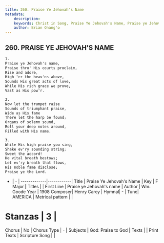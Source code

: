 ```yaml
---
title: 260. Praise Ye Jehovah's Name
metadata:
    description: 
    keywords: Christ in Song, Praise Ye Jehovah's Name, Praise ye Jehovah&#039;s name, 
    author: Brian Onang'o
---
```



## 260. PRAISE YE JEHOVAH'S NAME

```txt
1.
Praise ye Jehovah's name,
Praise thro' His courts proclaim,
Rise and adore,
High 'er the heav'ns above,
Sounds His great acts of love,
While His rich grace we prove,
Vast as His pow'r.

2.
Now let the trumpet raise
Sounds of triumphant praise,
Wide as His fame
There let the harp be found;
Organs of solemn sound,
Roll your deep notes around,
Filled with His name.

3.
While His high praise you sing,
Shake ev'ry sounding string;
Sweet the accord!
He vital breath bestows;
Let ev'ry breath that flows,
His noble fame disclose;
Praise ye the Lord.
```

- |   -  |
-------------|------------|
Title | Praise Ye Jehovah's Name |
Key | F Major |
Titles |  |
First Line | Praise ye Jehovah&#039;s name |
Author | Wm. Goode
Year | 1908
Composer| Henry Carey |
Hymnal|  - |
Tune| AMERICA |
Metrical pattern | |
# Stanzas | 3 |
Chorus | No |
Chorus Type | - |
Subjects | God: Praise to God |
Texts |  |
Print Texts | 
Scripture Song |  |
  
